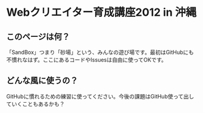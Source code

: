 # Webクリエイター育成講座2012 in 沖縄

## このページは何？

「SandBox」つまり「砂場」という、みんなの遊び場です。最初はGitHubにも不慣れなはず。ここにあるコードやIssuesは自由に使ってOKです。

## どんな風に使うの？

GitHubに慣れるための練習に使ってください。今後の課題はGitHub使って出していくこともあるかも？


